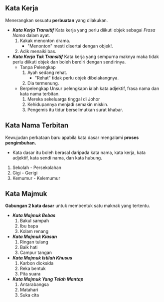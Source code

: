 ## Kata Kerja 
Menerangkan sesuatu **perbuatan**  yang dilakukan.
- ***Kata Kerja Transitif***
	Kata kerja yang perlu diikuti objek sebagai *Frasa Nama* dalam ayat.
	1. Kakak menonton drama.
		- "Menonton" mesti disertai dengan objek!.
	2. Adik menaiki bas.
- ***Kata Kerja Tak Transitif***
	Kata kerja yang sempurna maknya maka tidak perlu diikuti objek dan boleh berdiri dengan sendirinya.
	- Tanpa Pelengkap
		1. Ayah sedang rehat. 
			- "Rehat" tidak perlu objek dibelakangnya.
		2. Dia termenung.
	- Berpelengkap
		Unsur pelengkapn ialah kata adjektif, frasa nama dan kata nama terbitan.
		1. Mereka sekeluarga tinggal di Johor
		2. Kehidupannya menjadi semakin miskin.
		3. Pengemis itu tidur berselimutkan surat khabar.

## Kata Nama Terbitan
Kewujudan perkataan baru apabila kata dasar mengalami **proses pengimbuhan.**
- Kata dasar itu boleh berasal daripada kata nama, kata kerja, kata adjektif, kata sendi nama, dan kata hubung.
1. Sekolah - Persekolahan
2. Gigi - Gerigi
3. Kemumur - Kelemumur

## Kata Majmuk
 **Gabungan 2 kata dasar** untuk membentuk satu maknak yang tertentu.
- ***Kata Majmuk Bebas***
	1. Bakul sampah
	2. Ibu bapa
	3. Kolam renang
- ***Kata Majmuk Kiasan***
	1. Ringan tulang
	2. Baik hati
	3. Campur tangan
- ***Kata Majmuk Istilah Khusus***
	1.  Karbon dioksida
	2. Reka bentuk
	3. Pita suara
- ***Kata Majmuk Yang Telah Mantap***
	1. Antarabangsa
	2. Matahari
	3. Suka cita

